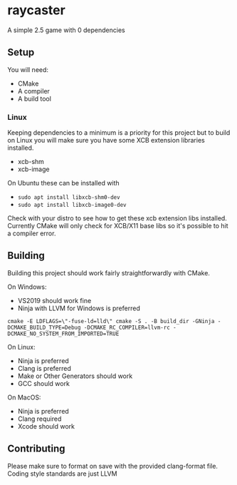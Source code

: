 # raycaster
A simple 2.5 game with 0 dependencies

## Setup
You will need:
 - CMake
 - A compiler
 - A build tool

### Linux
Keeping dependencies to a minimum is a priority for this project but to build on Linux you will make sure you have some XCB extension libraries installed.
 - xcb-shm
 - xcb-image

On Ubuntu these can be installed with
 - `sudo apt install libxcb-shm0-dev`
 - `sudo apt install libxcb-image0-dev`

Check with your distro to see how to get these xcb extension libs installed.
Currently CMake will only check for XCB/X11 base libs so it's possible to hit a compiler error.

## Building
Building this project should work fairly straightforwardly with CMake.

On Windows:
 - VS2019 should work fine
 - Ninja with LLVM for Windows is preferred 
  
`cmake -E LDFLAGS=\"-fuse-ld=lld\" cmake -S . -B build_dir -GNinja -DCMAKE_BUILD_TYPE=Debug -DCMAKE_RC_COMPILER=llvm-rc -DCMAKE_NO_SYSTEM_FROM_IMPORTED=TRUE`

On Linux:
  - Ninja is preferred
  - Clang is preferred
  - Make or Other Generators should work
  - GCC should work

On MacOS:
  - Ninja is preferred
  - Clang required
  - Xcode should work

## Contributing
Please make sure to format on save with the provided clang-format file.
Coding style standards are just LLVM